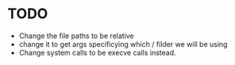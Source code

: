 # TODO

- Change the file paths to be relative
- change it to get args specificying which / filder we will be using
- Change system calls to be execve calls instead.